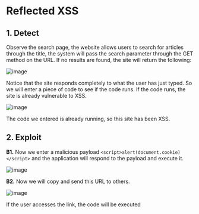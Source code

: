 # Reflected XSS

## 1. Detect
Observe the search page, the website allows users to search for articles through the title, the system will pass the search parameter through the GET method on the URL. If no results are found, the site will return the following:

![image](https://user-images.githubusercontent.com/63194321/133408527-b759068d-1b96-4176-b997-df7569f95754.png)

Notice that the site responds completely to what the user has just typed. So we will enter a piece of code to see if the code runs. If the code runs, the site is already vulnerable to XSS.

![image](https://user-images.githubusercontent.com/63194321/133427309-356a7428-3a73-488e-b3b2-59edd0fad942.png)

The code we entered is already running, so this site has been XSS.

## 2. Exploit

**B1.** Now we enter a malicious payload `<script>alert(document.cookie)</script>` and the application will respond to the payload and execute it.

![image](https://user-images.githubusercontent.com/63194321/133412106-bd901eb4-f0d4-4206-97ca-0cf22557910e.png)

**B2.** Now we will copy and send this URL to others.

![image](https://user-images.githubusercontent.com/63194321/133416274-1317cd76-557c-4037-8876-0d2224adecad.png)

If the user accesses the link, the code will be executed
